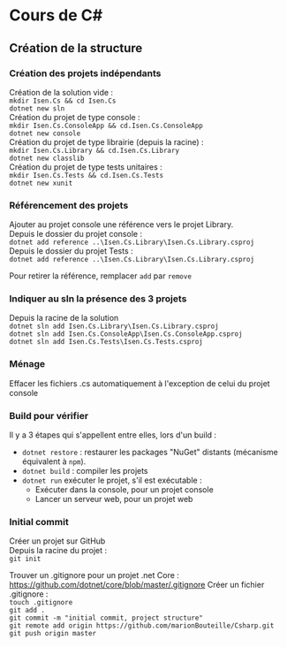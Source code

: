 # Cours de C#

## Création de la structure

### Création des projets indépendants
Création de la solution vide :   
`mkdir Isen.Cs && cd Isen.Cs`  
`dotnet new sln`  
Création du projet de type console :   
`mkdir Isen.Cs.ConsoleApp && cd.Isen.Cs.ConsoleApp`  
`dotnet new console`  
Création du projet de type librairie (depuis la racine) :   
`mkdir Isen.Cs.Library && cd.Isen.Cs.Library`  
`dotnet new classlib`  
Création du projet de type tests unitaires :  
`mkdir Isen.Cs.Tests && cd.Isen.Cs.Tests`  
`dotnet new xunit` 


### Référencement des projets
Ajouter au projet console une référence vers le projet Library.  
Depuis le dossier du projet console :   
`dotnet add reference ..\Isen.Cs.Library\Isen.Cs.Library.csproj`  
Depuis le dossier du projet Tests :  
`dotnet add reference ..\Isen.Cs.Library\Isen.Cs.Library.csproj`  

Pour retirer la référence, remplacer `add` par `remove` 

### Indiquer au sln la présence des 3 projets
Depuis la racine de la solution  
`dotnet sln add Isen.Cs.Library\Isen.Cs.Library.csproj`  
`dotnet sln add Isen.Cs.ConsoleApp\Isen.Cs.ConsoleApp.csproj`  
`dotnet sln add Isen.Cs.Tests\Isen.Cs.Tests.csproj ` 

### Ménage
Effacer les fichiers .cs automatiquement à l'exception de celui du projet console

### Build pour vérifier
Il y a 3 étapes qui s'appellent entre elles, lors d'un build :  
- `dotnet restore` : restaurer les packages "NuGet" distants (mécanisme équivalent à `npm`).  
- `dotnet build` : compiler les projets  
- `dotnet run` exécuter le projet, s'il est exécutable :    
    * Exécuter dans la console, pour un projet console
    * Lancer un serveur web, pour un projet web  

### Initial commit  
Créer un projet sur GitHub   
Depuis la racine du projet :   
`git init`  

Trouver un .gitignore pour un projet .net Core :  
https://github.com/dotnet/core/blob/master/.gitignore 
Créer un fichier .gitignore :  
`touch .gitignore`    
`git add .`  
`git commit -m "initial commit, project structure"`  
`git remote add origin https://github.com/marionBouteille/Csharp.git`
`git push origin master`  



